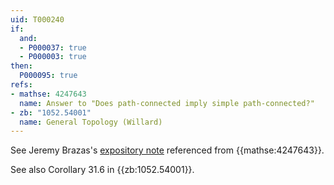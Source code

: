 ```yaml
---
uid: T000240
if:
  and:
  - P000037: true
  - P000003: true
then:
  P000095: true
refs:
- mathse: 4247643
  name: Answer to "Does path-connected imply simple path-connected?"
- zb: "1052.54001"
  name: General Topology (Willard)
---
```


See Jeremy Brazas's
[expository note](https://www.wcupa.edu/sciences-mathematics/mathematics/jBrazas/documents/Constructing_arcs_from_paths_9-9-21.pdf)
referenced from {{mathse:4247643}}.

See also Corollary 31.6 in {{zb:1052.54001}}.
